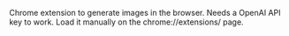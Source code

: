Chrome extension to generate images in the browser. Needs a OpenAI API key to work. Load it manually on the chrome://extensions/ page.